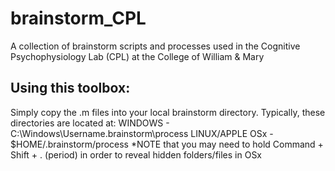 # brainstorm_CPL
A collection of brainstorm scripts and processes used in the Cognitive Psychophysiology Lab (CPL) at the College of William &amp; Mary

## Using this toolbox:
Simply copy the .m files into your local brainstorm directory.  Typically, these directories are located at:
WINDOWS             -  C:\Windows\Username\.brainstorm\process
LINUX/APPLE OSx     -  $HOME/.brainstorm/process 
   *NOTE that you may need to hold Command + Shift + . (period) in order to reveal hidden folders/files in OSx
